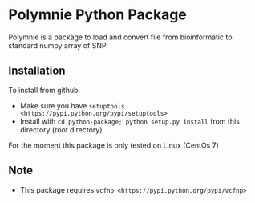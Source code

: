 Polymnie Python Package
=================

Polymnie is a package to load and convert file from bioinformatic to standard numpy array of SNP.

Installation
------------

To install from github.
- Make sure you have `setuptools <https://pypi.python.org/pypi/setuptools>`
- Install with ``cd python-package; python setup.py install`` from this directory (root directory).

For the moment this package is only tested on Linux (CentOs 7)

Note
----

- This package requires `vcfnp <https://pypi.python.org/pypi/vcfnp>`